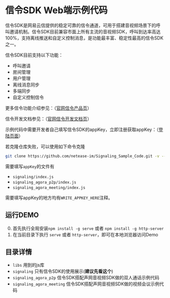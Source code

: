 # 信令SDK Web端示例代码

信令SDK是网易云信提供的稳定可靠的信令通道，可用于搭建音视频场景下的呼叫邀请机制。信令SDK目前兼容市面上所有主流的音视频SDK，呼叫到达率高达100%，支持离线推送和自定义控制消息，是功能最丰富、稳定性最高的信令SDK之一。

信令SDK目前支持以下功能：
- 呼叫邀请
- 房间管理
- 用户管理
- 离线消息同步
- 多端同步
- 自定义控制信令

更多信令功能介绍参见：（[官网信令产品页](https://hubble.netease.com/sl/aaacQC)）

信令开发文档参见：（[官网信令开发文档页](https://hubble.netease.com/sl/aaacQE)）

示例代码中需要开发者自己填写信令SDK的appKey，立即注册获取appKey：（[登陆页面](https://hubble.netease.com/sl/aaacQD)）

若克隆仓库失败，可以使用如下命令克隆
```bash
git clone https://github.com/netease-im/Signaling_Sample_Code.git -v --depth 1
```
需要填写`appKey`的文件有

- `signaling/index.js`
- `signaling_agora_p2p/index.js`
- `signaling_agora_meeting/index.js`

需要填写appKey的地方均有`WRITE_APPKEY_HERE`注释。

## 运行DEMO

0. 首先执行全局安装`npm install -g serve` 或者 `npm install -g http-server`
1. 在当前目录下执行 `serve` 或者 `http-server`，即可在本地浏览器访问Demo

## 目录详情

- `libs` 用到的js库
- `signaling` 只有信令SDK的使用展示(**建议先看这个**)
- `signaling_agora_p2p` 信令SDK搭配声网音视频SDK做的双人通话示例代码
- `signaling_agora_meeting` 信令SDK搭配声网音视频SDK做的视频会议示例代码




